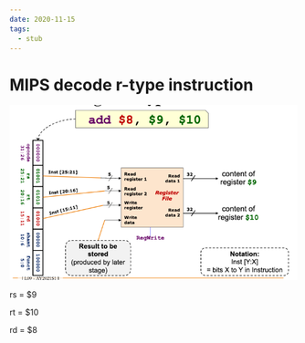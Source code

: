 ```yaml
---
date: 2020-11-15
tags: 
  - stub
---
```


# MIPS decode r-type instruction

![](./static/mips-r-type-instruction.png)

rs = $9

rt = $10

rd = $8
